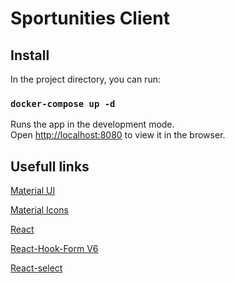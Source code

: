 # Sportunities Client

## Install

In the project directory, you can run:

### `docker-compose up -d`

Runs the app in the development mode.\
Open [http://localhost:8080](http://localhost:8080) to view it in the browser.

## Usefull links

[Material UI](https://material-ui.com/)

[Material Icons](https://material-ui.com/components/material-icons/#material-icons)

[React](https://reactjs.org/)

[React-Hook-Form V6](https://react-hook-form.com/)

[React-select](https://react-select.com/home)
